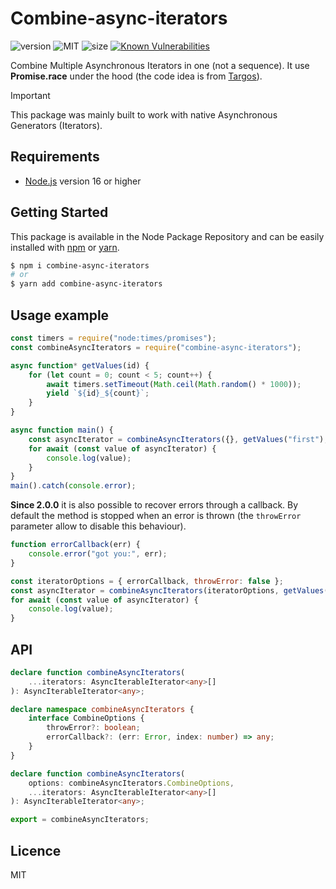 # Combine-async-iterators
![version](https://img.shields.io/badge/dynamic/json.svg?url=https://raw.githubusercontent.com/fraxken/combine-async-iterators/master/package.json&query=$.version&label=Version)
![MIT](https://img.shields.io/github/license/mashape/apistatus.svg)
![size](https://img.shields.io/bundlephobia/min/combine-async-iterators)
[![Known Vulnerabilities](https://snyk.io//test/github/fraxken/combine-async-iterators/badge.svg?targetFile=package.json)](https://snyk.io//test/github/fraxken/combine-async-iterators?targetFile=package.json)

Combine Multiple Asynchronous Iterators in one (not a sequence). It use **Promise.race** under the hood (the code idea is from [Targos](http://github.com/targos)).

> [!IMPORTANT]
> This package was mainly built to work with native Asynchronous Generators (Iterators).

## Requirements
- [Node.js](https://nodejs.org/en/) version 16 or higher

## Getting Started

This package is available in the Node Package Repository and can be easily installed with [npm](https://docs.npmjs.com/getting-started/what-is-npm) or [yarn](https://yarnpkg.com).

```bash
$ npm i combine-async-iterators
# or
$ yarn add combine-async-iterators
```

## Usage example
```js
const timers = require("node:times/promises");
const combineAsyncIterators = require("combine-async-iterators");

async function* getValues(id) {
    for (let count = 0; count < 5; count++) {
        await timers.setTimeout(Math.ceil(Math.random() * 1000));
        yield `${id}_${count}`;
    }
}

async function main() {
    const asyncIterator = combineAsyncIterators({}, getValues("first"), getValues("second"));
    for await (const value of asyncIterator) {
        console.log(value);
    }
}
main().catch(console.error);
```

**Since 2.0.0** it is also possible to recover errors through a callback. By default the method is stopped when an error is thrown (the `throwError` parameter allow to disable this behaviour).

```js
function errorCallback(err) {
    console.error("got you:", err);
}

const iteratorOptions = { errorCallback, throwError: false };
const asyncIterator = combineAsyncIterators(iteratorOptions, getValues("first"), getValues("second"));
for await (const value of asyncIterator) {
    console.log(value);
}
```

## API

```ts
declare function combineAsyncIterators(
    ...iterators: AsyncIterableIterator<any>[]
): AsyncIterableIterator<any>;

declare namespace combineAsyncIterators {
    interface CombineOptions {
        throwError?: boolean;
        errorCallback?: (err: Error, index: number) => any;
    }
}

declare function combineAsyncIterators(
    options: combineAsyncIterators.CombineOptions,
    ...iterators: AsyncIterableIterator<any>[]
): AsyncIterableIterator<any>;

export = combineAsyncIterators;
```

## Licence
MIT

